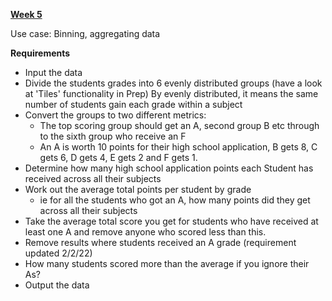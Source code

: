 [**Week 5**](https://preppindata.blogspot.com/2022/02/2022-week-5-prep-school-setting-grades.html)

Use case: Binning, aggregating data

**Requirements**

- Input the data
- Divide the students grades into 6 evenly distributed groups (have a look at 'Tiles' functionality in Prep)
    By evenly distributed, it means the same number of students gain each grade within a subject
- Convert the groups to two different metrics:
    - The top scoring group should get an A, second group B etc through to the sixth group who receive an F
    - An A is worth 10 points for their high school application, B gets 8, C gets 6, D gets 4, E gets 2 and F gets 1.
- Determine how many high school application points each Student has received across all their subjects 
- Work out the average total points per student by grade 
    - ie for all the students who got an A, how many points did they get across all their subjects
- Take the average total score you get for students who have received at least one A and remove anyone who scored less than this. 
- Remove results where students received an A grade (requirement updated 2/2/22)
- How many students scored more than the average if you ignore their As?
- Output the data